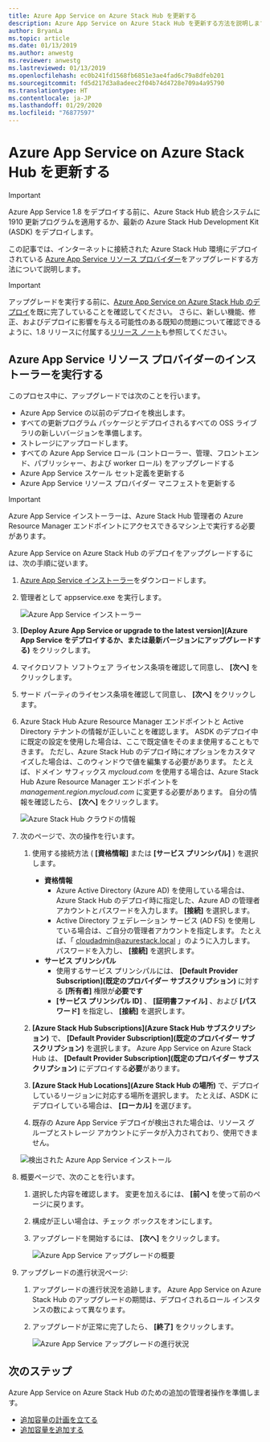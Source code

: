 ```yaml
---
title: Azure App Service on Azure Stack Hub を更新する
description: Azure App Service on Azure Stack Hub を更新する方法を説明します。
author: BryanLa
ms.topic: article
ms.date: 01/13/2019
ms.author: anwestg
ms.reviewer: anwestg
ms.lastreviewed: 01/13/2019
ms.openlocfilehash: ec0b241fd1568fb6851e3ae4fad6c79a8dfeb201
ms.sourcegitcommit: fd5d217d3a8adeec2f04b74d4728e709a4a95790
ms.translationtype: HT
ms.contentlocale: ja-JP
ms.lasthandoff: 01/29/2020
ms.locfileid: "76877597"
---
```

# <a name="update-azure-app-service-on-azure-stack-hub"></a>Azure App Service on Azure Stack Hub を更新する

> [!IMPORTANT]
> Azure App Service 1.8 をデプロイする前に、Azure Stack Hub 統合システムに 1910 更新プログラムを適用するか、最新の Azure Stack Hub Development Kit (ASDK) をデプロイします。

この記事では、インターネットに接続された Azure Stack Hub 環境にデプロイされている [Azure App Service リソース プロバイダー](azure-stack-app-service-overview.md)をアップグレードする方法について説明します。

> [!IMPORTANT]
> アップグレードを実行する前に、[Azure App Service on Azure Stack Hub のデプロイ](azure-stack-app-service-deploy.md)を既に完了していることを確認してください。 さらに、新しい機能、修正、およびデプロイに影響を与える可能性のある既知の問題について確認できるように、1.8 リリースに付属する[リリース ノート](azure-stack-app-service-release-notes-update-eight.md)も参照してください。

## <a name="run-the-azure-app-service-resource-provider-installer"></a>Azure App Service リソース プロバイダーのインストーラーを実行する

このプロセス中に、アップグレードでは次のことを行います。

* Azure App Service の以前のデプロイを検出します。
* すべての更新プログラム パッケージとデプロイされるすべての OSS ライブラリの新しいバージョンを準備します。
* ストレージにアップロードします。
* すべての Azure App Service ロール (コントローラー、管理、フロントエンド、パブリッシャー、および worker ロール) をアップグレードする
* Azure App Service スケール セット定義を更新する
* Azure App Service リソース プロバイダー マニフェストを更新する

> [!IMPORTANT]
> Azure App Service インストーラーは、Azure Stack Hub 管理者の Azure Resource Manager エンドポイントにアクセスできるマシン上で実行する必要があります。

Azure App Service on Azure Stack Hub のデプロイをアップグレードするには、次の手順に従います。

1. [Azure App Service インストーラー](https://aka.ms/appsvcupdate8installer)をダウンロードします。

2. 管理者として appservice.exe を実行します。

    ![Azure App Service インストーラー][1]

3. **[Deploy Azure App Service or upgrade to the latest version]\(Azure App Service をデプロイするか、または最新バージョンにアップグレードする\)** をクリックします。

4. マイクロソフト ソフトウェア ライセンス条項を確認して同意し、 **[次へ]** をクリックします。

5. サード パーティのライセンス条項を確認して同意し、 **[次へ]** をクリックします。

6. Azure Stack Hub Azure Resource Manager エンドポイントと Active Directory テナントの情報が正しいことを確認します。 ASDK のデプロイ中に既定の設定を使用した場合は、ここで既定値をそのまま使用することもできます。 ただし、Azure Stack Hub のデプロイ時にオプションをカスタマイズした場合は、このウィンドウで値を編集する必要があります。 たとえば、ドメイン サフィックス *mycloud.com* を使用する場合は、Azure Stack Hub Azure Resource Manager エンドポイントを *management.region.mycloud.com* に変更する必要があります。 自分の情報を確認したら、 **[次へ]** をクリックします。

    ![Azure Stack Hub クラウドの情報][2]

7. 次のページで、次の操作を行います。

    1. 使用する接続方法 ( **[資格情報]** または **[サービス プリンシパル]** ) を選択します。
        - **資格情報**
            - Azure Active Directory (Azure AD) を使用している場合は、Azure Stack Hub のデプロイ時に指定した、Azure AD の管理者アカウントとパスワードを入力します。 **[接続]** を選択します。
            - Active Directory フェデレーション サービス (AD FS) を使用している場合は、ご自分の管理者アカウントを指定します。 たとえば、「 cloudadmin@azurestack.local 」のように入力します。 パスワードを入力し、 **[接続]** を選択します。
        - **サービス プリンシパル**
            - 使用するサービス プリンシパルには、 **[Default Provider Subscription]\(既定のプロバイダー サブスクリプション\)** に対する **[所有者]** 権限が**必要です**
            - **[サービス プリンシパル ID]** 、 **[証明書ファイル]** 、および **[パスワード]** を指定し、 **[接続]** を選択します。

    1. **[Azure Stack Hub Subscriptions]\(Azure Stack Hub サブスクリプション\)** で、 **[Default Provider Subscription]\(既定のプロバイダー サブスクリプション\)** を選択します。    Azure App Service on Azure Stack Hub は、 **[Default Provider Subscription]\(既定のプロバイダー サブスクリプション\)** にデプロイする**必要**があります。

    1. **[Azure Stack Hub Locations]\(Azure Stack Hub の場所\)** で、デプロイしているリージョンに対応する場所を選択します。 たとえば、ASDK にデプロイしている場合は、 **[ローカル]** を選びます。

    1. 既存の Azure App Service デプロイが検出された場合は、リソース グループとストレージ アカウントにデータが入力されており、使用できません。

      ![検出された Azure App Service インストール][3]

8. 概要ページで、次のことを行います。
   1. 選択した内容を確認します。 変更を加えるには、 **[前へ]** を使って前のページに戻ります。
   2. 構成が正しい場合は、チェック ボックスをオンにします。
   3. アップグレードを開始するには、 **[次へ]** をクリックします。

       ![Azure App Service アップグレードの概要][4]

9. アップグレードの進行状況ページ:
    1. アップグレードの進行状況を追跡します。 Azure App Service on Azure Stack Hub のアップグレードの期間は、デプロイされるロール インスタンスの数によって異なります。
    2. アップグレードが正常に完了したら、 **[終了]** をクリックします。

        ![Azure App Service アップグレードの進行状況][5]

<!--Image references-->
[1]: ./media/azure-stack-app-service-update/app-service-exe.png
[2]: ./media/azure-stack-app-service-update/app-service-azure-resource-manager-endpoints.png
[3]: ./media/azure-stack-app-service-update/app-service-installation-detected.png
[4]: ./media/azure-stack-app-service-update/app-service-upgrade-summary.png
[5]: ./media/azure-stack-app-service-update/app-service-upgrade-complete.png

## <a name="next-steps"></a>次のステップ

Azure App Service on Azure Stack Hub のための追加の管理者操作を準備します。

* [追加容量の計画を立てる](azure-stack-app-service-capacity-planning.md)
* [追加容量を追加する](azure-stack-app-service-add-worker-roles.md)
